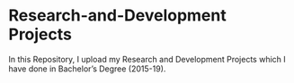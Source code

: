 # Research-and-Development Projects
In this Repository, I upload my Research and Development Projects which I have done in Bachelor’s Degree (2015-19).
